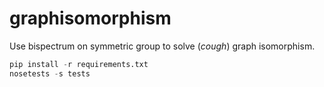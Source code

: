 graphisomorphism
================

Use bispectrum on symmetric group to solve (*cough*) graph isomorphism.


```python
pip install -r requirements.txt
nosetests -s tests
```